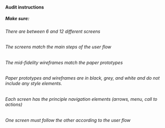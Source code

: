 #### Audit instructions

##### Make sure: 

###### There are between 6 and 12 different screens
###### The screens match the main steps of the user flow
###### The mid-fidelity wireframes match the paper prototypes
###### Paper prototypes and wireframes are in black, grey, and white and do not include any style elements.
###### Each screen has the principle navigation elements (arrows, menu, call to actions)
###### One screen must follow the other according to the user flow
